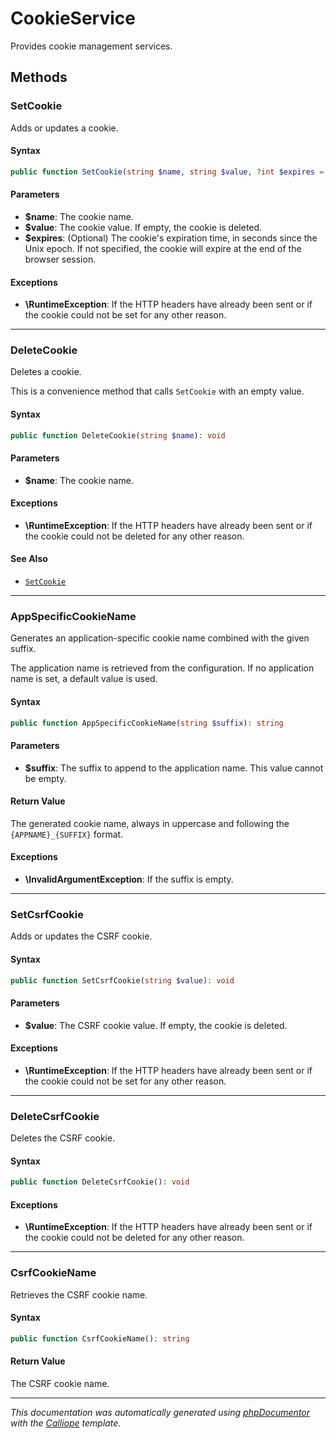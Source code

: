 # CookieService

Provides cookie management services.

## Methods

### SetCookie

Adds or updates a cookie.

#### Syntax

```php
public function SetCookie(string $name, string $value, ?int $expires = null): void
```

#### Parameters

- **$name**: The cookie name.
- **$value**: The cookie value. If empty, the cookie is deleted.
- **$expires**: (Optional) The cookie's expiration time, in seconds since the Unix epoch. If not specified, the cookie will expire at the end of the browser session.

#### Exceptions

- **\RuntimeException**: If the HTTP headers have already been sent or if the cookie could not be set for any other reason.

---

### DeleteCookie

Deletes a cookie.

This is a convenience method that calls `SetCookie` with an empty value.

#### Syntax

```php
public function DeleteCookie(string $name): void
```

#### Parameters

- **$name**: The cookie name.

#### Exceptions

- **\RuntimeException**: If the HTTP headers have already been sent or if the cookie could not be deleted for any other reason.

#### See Also

- [`SetCookie`](#SetCookie)

---

### AppSpecificCookieName

Generates an application-specific cookie name combined with the given
suffix.

The application name is retrieved from the configuration. If no
application name is set, a default value is used.

#### Syntax

```php
public function AppSpecificCookieName(string $suffix): string
```

#### Parameters

- **$suffix**: The suffix to append to the application name. This value cannot be empty.

#### Return Value

The generated cookie name, always in uppercase and following the `{APPNAME}_{SUFFIX}` format.

#### Exceptions

- **\InvalidArgumentException**: If the suffix is empty.

---

### SetCsrfCookie

Adds or updates the CSRF cookie.

#### Syntax

```php
public function SetCsrfCookie(string $value): void
```

#### Parameters

- **$value**: The CSRF cookie value. If empty, the cookie is deleted.

#### Exceptions

- **\RuntimeException**: If the HTTP headers have already been sent or if the cookie could not be set for any other reason.

---

### DeleteCsrfCookie

Deletes the CSRF cookie.

#### Syntax

```php
public function DeleteCsrfCookie(): void
```

#### Exceptions

- **\RuntimeException**: If the HTTP headers have already been sent or if the cookie could not be deleted for any other reason.

---

### CsrfCookieName

Retrieves the CSRF cookie name.

#### Syntax

```php
public function CsrfCookieName(): string
```

#### Return Value

The CSRF cookie name.

---

*This documentation was automatically generated using [phpDocumentor](http://www.phpdoc.org/) with the [Calliope](https://github.com/DaphneWebFramework/Calliope) template.*
